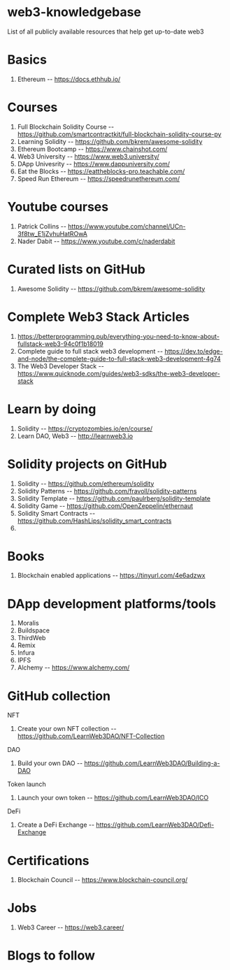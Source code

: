 # web3-knowledgebase
List of all publicly available resources that help get up-to-date web3

# Basics
1. Ethereum -- https://docs.ethhub.io/

# Courses
1. Full Blockchain Solidity Course -- https://github.com/smartcontractkit/full-blockchain-solidity-course-py
2. Learning Solidity -- https://github.com/bkrem/awesome-solidity
3. Ethereum Bootcamp -- https://www.chainshot.com/
4. Web3 University -- https://www.web3.university/
5. DApp Univesrity -- https://www.dappuniversity.com/
6. Eat the Blocks -- https://eattheblocks-pro.teachable.com/
7. Speed Run Ethereum -- https://speedrunethereum.com/

# Youtube courses
1. Patrick Collins -- https://www.youtube.com/channel/UCn-3f8tw_E1jZvhuHatROwA
2. Nader Dabit -- https://www.youtube.com/c/naderdabit

# Curated lists on GitHub
1. Awesome Solidity -- https://github.com/bkrem/awesome-solidity

# Complete Web3 Stack Articles
1. https://betterprogramming.pub/everything-you-need-to-know-about-fullstack-web3-94c0f1b18019
2. Complete guide to full stack web3 development -- https://dev.to/edge-and-node/the-complete-guide-to-full-stack-web3-development-4g74
3. The Web3 Developer Stack -- https://www.quicknode.com/guides/web3-sdks/the-web3-developer-stack


# Learn by doing
1. Solidity  -- https://cryptozombies.io/en/course/
2. Learn DAO, Web3 -- http://learnweb3.io


# Solidity projects on GitHub
1. Solidity -- https://github.com/ethereum/solidity
2. Solidity Patterns -- https://github.com/fravoll/solidity-patterns
3. Solidity Template --  https://github.com/paulrberg/solidity-template
4. Solidity Game -- https://github.com/OpenZeppelin/ethernaut
5. Solidity Smart Contracts -- https://github.com/HashLips/solidity_smart_contracts
6. 

# Books
1. Blockchain enabled applications -- https://tinyurl.com/4e6adzwx

# DApp development platforms/tools
1. Moralis
2. Buildspace
3. ThirdWeb
4. Remix
5. Infura
6. IPFS
7. Alchemy -- https://www.alchemy.com/

# GitHub collection
NFT
1. Create your own NFT collection -- https://github.com/LearnWeb3DAO/NFT-Collection

DAO
1. Build your own DAO -- https://github.com/LearnWeb3DAO/Building-a-DAO

Token launch
1. Launch your own token -- https://github.com/LearnWeb3DAO/ICO

DeFi
1. Create a DeFi Exchange -- https://github.com/LearnWeb3DAO/Defi-Exchange

# Certifications
1. Blockchain Council -- https://www.blockchain-council.org/

# Jobs
1. Web3 Career -- https://web3.career/

# Blogs to follow

